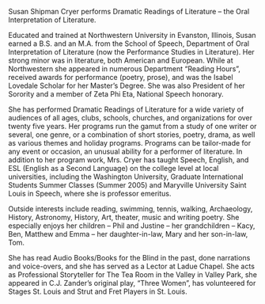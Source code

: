 Susan Shipman Cryer performs Dramatic Readings of Literature – the Oral Interpretation of Literature.

Educated and trained at Northwestern University in Evanston, Illinois, Susan earned a B.S. and an M.A. from the School of Speech, Department of Oral Interpretation of Literature (now the Performance Studies in Literature). Her strong minor was in literature, both American and European. While at Northwestern she appeared in numerous Department “Reading Hours”, received awards for performance (poetry, prose), and was the Isabel Lovedale Scholar for her Master’s Degree. She was also President of her Sorority and a member of Zeta Phi Eta, National Speech honorary.

She has performed Dramatic Readings of Literature for a wide variety of audiences of all ages, clubs, schools, churches, and organizations for over twenty five years. Her programs run the gamut from a study of one writer or several, one genre, or a combination of short stories, poetry, drama, as well as various themes and holiday programs. Programs can be tailor-made for any event or occasion, an unusual ability for a performer of literature. In addition to her program work, Mrs. Cryer has taught Speech, English, and ESL (English as a Second Language) on the college level at local universities, including the Washington University, Graduate International Students Summer Classes (Summer 2005) and Maryville University Saint Louis in Speech, where she is professor emeritus.

Outside interests include reading, swimming, tennis, walking, Archaeology, History, Astronomy, History, Art, theater, music and writing poetry. She especially enjoys her children – Phil and Justine – her grandchildren – Kacy, Ben, Matthew and Emma – her daughter-in-law, Mary and her son-in-law, Tom.

She has read Audio Books/Books for the Blind in the past, done narrations and voice-overs, and she has served as a Lector at Ladue Chapel. She acts as Professional Storyteller for The Tea Room in the Valley in Valley Park, she appeared in C.J. Zander’s original play, “Three Women”, has volunteered for Stages St. Louis and Strut and Fret Players in St. Louis.

